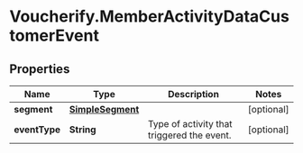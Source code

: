 # Voucherify.MemberActivityDataCustomerEvent

## Properties

Name | Type | Description | Notes
------------ | ------------- | ------------- | -------------
**segment** | [**SimpleSegment**](SimpleSegment.md) |  | [optional] 
**eventType** | **String** | Type of activity that triggered the event. | [optional] 


